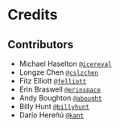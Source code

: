 # Credits

## Contributors

- Michael Haselton  [`@icereval`](https://github.com/icereval)
- Longze Chen [`@cslzchen`](https://github.com/cslzchen)
- Fitz Elliott [`@felliott`](https://github.com/felliott)
- Erin Braswell [`@erinspace`](https://github.com/erinspace)
- Andy Boughton [`@abought`](https://github.com/abought)
- Billy Hunt [`@billyhunt`](https://github.com/billyhunt)
- Darío Hereñú [`@kant`](https://github.com/kant)
